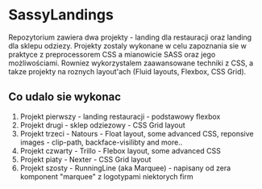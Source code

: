 # SassyLandings
Repozytorium zawiera dwa projekty - landing dla restauracji oraz landing dla sklepu odziezy. Projekty zostaly wykonane w celu zapoznania sie w praktyce z preprocessorem CSS a mianowicie SASS oraz jego możliwościami.
Rowniez wykorzystalem zaawansowane techniki z CSS, a takze projekty na roznych layout'ach (Fluid layouts, Flexbox, CSS Grid).

## Co udalo sie wykonac
1. Projekt pierwszy - landing restauracji - podstawowy flexbox
2. Projekt drugi - sklep odziezowy - CSS Grid layout
3. Projekt trzeci - Natours - Float layout, some advanced CSS, reponsive images - clip-path, backface-visilibty and more..  
4. Projekt czwarty - Trillo - Flebox layout, some advanced CSS  
5. Projekt piaty - Nexter - CSS Grid layout  
6. Projekt szosty - RunningLine (aka Marquee) - napisany od zera komponent "marquee" z logotypami niektorych firm
